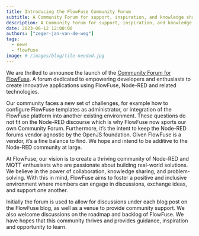 ```yaml
---
title: Introducing the FlowFuse Community Forum
subtitle: A Community Forum for support, inspiration, and knowledge sharing
description: A Community Forum for support, inspiration, and knowledge sharing
date: 2023-06-12 12:00:00
authors: ["zeger-jan-van-de-weg"]
tags:
  - news
  - flowfuse
image: # /images/blog/tile-needed.jpg
---
```


We are thrilled to announce the launch of the [Community Forum for FlowFuse](https://discourse.nodered.org/c/vendors/flowfuse/24).
A forum dedicated to empowering developers and enthusiasts to create innovative
applications using FlowFuse, Node-RED and related technologies. 

<!--more-->

Our community faces a new set of challenges, for example how to configure FlowFuse templates as administrator, or integration of the FlowFuse platform into another existing environment. These questions do not fit on the Node-RED discourse which is why FlowFuse now sports our own Community Forum. Furthermore, it’s the intent to keep the Node-RED forums vendor agnostic by the OpenJS foundation. Given FlowFuse is a vendor, it’s a fine balance to find. We hope and intend to be additive to the Node-RED community at large.

At FlowFuse, our vision is to create a thriving community of Node-RED and MQTT enthusiasts who are passionate about building real-world solutions. We believe in the power of collaboration, knowledge sharing, and problem-solving. With this in mind, FlowFuse aims to foster a positive and inclusive environment where members can engage in discussions, exchange ideas, and support one another.

Initially the forum is used to allow for discussions under each blog post on the FlowFuse blog, as well as a venue to provide community support. We also welcome discussions on the roadmap and backlog of FlowFuse. We have hopes that this community thrives and provides guidance, inspiration and opportunity to learn.
